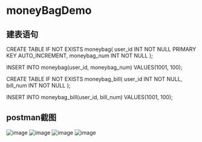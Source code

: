 # moneyBagDemo

## 建表语句
CREATE TABLE IF NOT EXISTS moneybag(
	user_id INT NOT NULL PRIMARY KEY AUTO_INCREMENT,
	moneybag_num INT NOT NULL
);

INSERT INTO moneybag(user_id, moneybag_num)
	VALUES(1001, 100);


CREATE TABLE IF NOT EXISTS moneybag_bill(
	user_id INT NOT NULL,
	bill_num INT NOT NULL
);

INSERT INTO moneybag_bill(user_id, bill_num)
	VALUES(1001, 100);

 ## postman截图
 ![image](https://github.com/Anase426/moneyBagDemo/assets/69397210/d00d3d76-da27-4830-a4b0-58c061149f3a)
![image](https://github.com/Anase426/moneyBagDemo/assets/69397210/fe71e9c2-4aa9-4c38-931d-431594cabb19)
![image](https://github.com/Anase426/moneyBagDemo/assets/69397210/b7a6f714-5280-4fae-8c89-1692829252be)
![image](https://github.com/Anase426/moneyBagDemo/assets/69397210/82c226f4-60b1-4ed0-9ac7-a1645456de7a)
